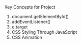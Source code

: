 Key Concepts for Project
1. document.getElementById()
2. addEventListener()
3. e.target
4. CSS Styling Through JavaScript
5. CSS Animation

